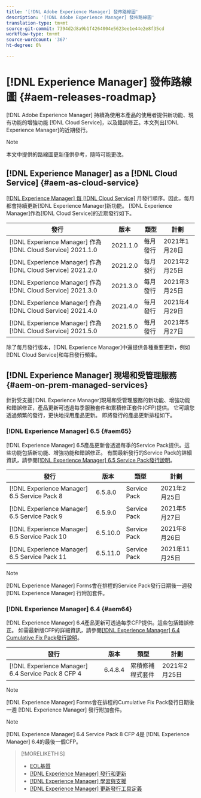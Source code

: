 ```yaml
---
title: '[!DNL Adobe Experience Manager] 發佈路線圖'
description: '[!DNL Adobe Experience Manager] 發佈路線圖'
translation-type: tm+mt
source-git-commit: 7394d2d8a9b1f4264004e5623ee1e44e2e8f35cd
workflow-type: tm+mt
source-wordcount: '367'
ht-degree: 6%

---
```



# [!DNL Experience Manager] 發佈路線圖  {#aem-releases-roadmap}

[!DNL Adobe Experience Manager] 持續為使用本產品的使用者提供新功能、現有功能的增強功能 [!DNL Cloud Service]，以及錯誤修正。本文列出[!DNL Experience Manager]的近期發行。

>[!NOTE]
>
>本文中提供的路線圖更新僅供參考，隨時可能更改。

## [!DNL Experience Manager] as a  [!DNL Cloud Service] {#aem-as-cloud-service}

[[!DNL Experience Manager] 每 [!DNL Cloud Service]](https://experienceleague.adobe.com/docs/experience-manager-cloud-service/release-notes/home.html) 月發行順序。因此，每月都會持續更新[!DNL Experience Manager]新功能。 [!DNL Experience Manager]作為[!DNL Cloud Service]的近期發行如下。

| 發行 | 版本 | 類型 | 計劃 |
|---|---|---|---|
| [!DNL Experience Manager] 作為 [!DNL Cloud Service] 2021.1.0 | 2021.1.0 | 每月發行 | 2021年1月28日 |
| [!DNL Experience Manager] 作為 [!DNL Cloud Service] 2021.2.0 | 2021.2.0 | 每月發行 | 2021年2月25日 |
| [!DNL Experience Manager] 作為 [!DNL Cloud Service] 2021.3.0 | 2021.3.0 | 每月發行 | 2021年3月25日 |
| [!DNL Experience Manager] 作為 [!DNL Cloud Service] 2021.4.0 | 2021.4.0 | 每月發行 | 2021年4月29日 |
| [!DNL Experience Manager] 作為 [!DNL Cloud Service] 2021.5.0 | 2021.5.0 | 每月發行 | 2021年5月27日 |

除了每月發行版本，[!DNL Experience Manager]中還提供各種重要更新，例如[!DNL Cloud Service]和每日發行頻率。

## [!DNL Experience Manager] 現場和受管理服務  {#aem-on-prem-managed-services}

針對受支援[!DNL Experience Manager]現場和受管理服務的新功能、增強功能和錯誤修正，產品更新可透過每季服務套件和累積修正套件(CFP)提供。 它可讓您透過頻繁的發行，更快地採用產品更新。 即將發行的產品更新排程如下。

### [!DNL Experience Manager] 6.5  {#aem65}

[!DNL Experience Manager] 6.5產品更新會透過每季的Service Pack提供。這些功能包括新功能、增強功能和錯誤修正。 有關最新發行的Service Pack的詳細資訊，請參閱[[!DNL Experience Manager] 6.5 Service Pack發行說明](https://experienceleague.adobe.com/docs/experience-manager-65/release-notes/service-pack/sp-release-notes.html)。

| 發行 | 版本 | 類型 | 計劃 |
|---|---|---|---|
| [!DNL Experience Manager] 6.5 Service Pack 8 | 6.5.8.0 | Service Pack | 2021年2月25日 |
| [!DNL Experience Manager] 6.5 Service Pack 9 | 6.5.9.0 | Service Pack | 2021年5月27日 |
| [!DNL Experience Manager] 6.5 Service Pack 10 | 6.5.10.0 | Service Pack | 2021年8月26日 |
| [!DNL Experience Manager] 6.5 Service Pack 11 | 6.5.11.0 | Service Pack | 2021年11月25日 |

>[!NOTE]
>
>[!DNL Experience Manager] Forms會在排程的Service Pack發行日期後一週發 [!DNL Experience Manager] 行附加套件。

### [!DNL Experience Manager] 6.4  {#aem64}

[!DNL Experience Manager] 6.4產品更新可透過每季CFP提供。這些包括錯誤修正。 如需最新版CFP的詳細資訊，請參閱[[!DNL Experience Manager] 6.4 Cumulative Fix Pack發行說明](https://experienceleague.adobe.com/docs/experience-manager-64/release-notes/cfp-release-notes.html)。

| 發行 | 版本 | 類型 | 計劃 |
|---|---|---|---|
| [!DNL Experience Manager] 6.4 Service Pack 8 CFP 4 | 6.4.8.4 | 累積修補程式套件 | 2021年2月25日 |

>[!NOTE]
>
>[!DNL Experience Manager] Forms會在排程的Cumulative Fix Pack發行日期後一週 [!DNL Experience Manager] 發行附加套件。

>[!NOTE]
>
>[!DNL Experience Manager] 6.4 Service Pack 8 CFP 4是 [!DNL Experience Manager] 6.4的最後一個CFP。

>[!MORELIKETHIS]
>
>* [EOL基質](https://helpx.adobe.com/support/programs/eol-matrix.html)
>* [[!DNL Experience Manager] 發行和更新](https://helpx.adobe.com/experience-manager/aem-releases-updates.html)
>* [[!DNL Experience Manager] 學習與支援](https://helpx.adobe.com/tw/support/experience-manager.html)
>* [[!DNL Experience Manager] 更新發行工具定義](/help/update-release-vehicle-definitions.md)

